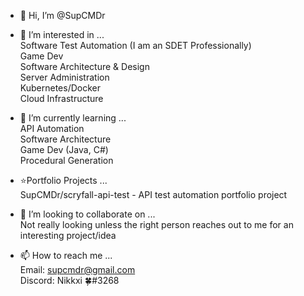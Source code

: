 - 👋 Hi, I’m @SupCMDr

- 👀 I’m interested in ...    
Software Test Automation (I am an SDET Professionally)     
Game Dev       
Software Architecture & Design    
Server Administration    
Kubernetes/Docker    
Cloud Infrastructure    
    
    
- 🌱 I’m currently learning ...    
API Automation    
Software Architecture    
Game Dev (Java, C#)    
Procedural Generation    



- ⭐Portfolio Projects ...    
SupCMDr/scryfall-api-test  - API test automation portfolio project



- 💞️ I’m looking to collaborate on ...    
Not really looking unless the right person reaches out to me for an interesting project/idea    



- 📫 How to reach me ...    
Email: supcmdr@gmail.com    
Discord: Nikkxi 🍀#3268



<!---
SupCMDr/SupCMDr is a ✨ special ✨ repository because its `README.md` (this file) appears on your GitHub profile.
You can click the Preview link to take a look at your changes.
--->
